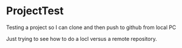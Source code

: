 ProjectTest
===========

Testing a project so I can clone and then push to github from local PC


Just trying to see how to do a locl versus a remote repository.
